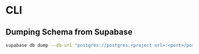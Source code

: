 # CLI

## Dumping Schema from Supabase
```zsh
supabase db dump --db-url "postgres://postgres.<project url>:<port>/postgres" -f schema.sql
```

